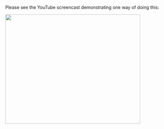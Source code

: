 Please see the YouTube screencast demonstrating one way of doing this:

<a href='http://www.youtube.com/watch?feature=player_embedded&v=_PtTpRz3aU8' target='_blank'><img src='http://img.youtube.com/vi/_PtTpRz3aU8/0.jpg' width='425' height=344 /></a>